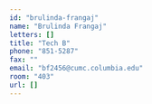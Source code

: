 ```yaml
---
id: "brulinda-frangaj"
name: "Brulinda Frangaj"
letters: []
title: "Tech B"
phone: "851-5287"
fax: ""
email: "bf2456@cumc.columbia.edu"
room: "403"
url: []
---
```

